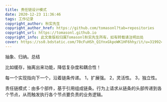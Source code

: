 ```yaml
---
title: 责任链设计模式
date: 2020-12-23 11:36:46
tags: 工作记录
copyright_author: 秋实先生
copyright_author_href: https://github.com/tomasonl?tab=repositories
copyright_url: https://tomasonl.github.io
copyright_info: 此文章版权归属Tomasonl秋实先生所有，如有转载请注明出处
cover: https://ss0.bdstatic.com/70cFuHSh_Q1YnxGkpoWK1HF6hhy/it/u=3199243639,925164357&fm=26&gp=0.jpg
---
```

抽象、归纳。总结

比如缓存，抽离出来功能，降低复杂度和耦合性！

每一个实现指向下一个，沿着链条传递。
1，扩展强。
2，灵活性。
3，独立性。

责任链模式：由多个部件，基于引用组成链条。行为上请求从链条的头部传递到各个节点，从而触发执行各个节点要负责的业务逻辑。



